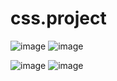 # css.project
 
![image](https://github.com/Lenni93/css.project/assets/43273642/7d5874d2-ab0e-4d10-9154-e3cbcb028c5a)
![image](https://github.com/Lenni93/css.project/assets/43273642/50186bf9-73c8-40e5-80ac-e63d2221236a)

![image](https://github.com/Lenni93/css.project/assets/43273642/0788fa9a-d723-4333-8f75-25977844da08)
![image](https://github.com/Lenni93/css.project/assets/43273642/33ffaba6-5896-4d35-9296-fec73027a0d7)
